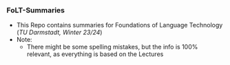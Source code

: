### FoLT-Summaries
- This Repo contains summaries for Foundations of Language Technology (*TU Darmstadt, Winter 23/24*)
- Note:
  - There might be some spelling mistakes, but the info is 100% relevant, as everything is based on the Lectures      
